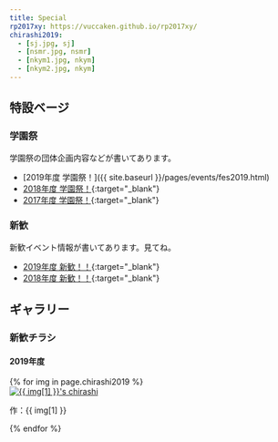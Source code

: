 ```yaml
---
title: Special
rp2017xy: https://vuccaken.github.io/rp2017xy/
chirashi2019:
  - [sj.jpg, sj]
  - [nsmr.jpg, nsmr]
  - [nkym1.jpg, nkym]
  - [nkym2.jpg, nkym]
---
```




## 特設ベージ

### 学園祭

学園祭の団体企画内容などが書いてあります。

- [2019年度 学園祭！]({{ site.baseurl }}/pages/events/fes2019.html)
- [2018年度 学園祭！]({{page.rp2017xy}}/festival2018.html){:target="_blank"}
- [2017年度 学園祭！]({{page.rp2017xy}}/festival2017.html){:target="_blank"}

### 新歓

新歓イベント情報が書いてあります。見てね。

- [2019年度 新歓！！]({{page.rp2017xy}}/shinkan2019.html){:target="_blank"}
- [2018年度 新歓！！]({{page.rp2017xy}}/shinkan2018.html){:target="_blank"}


## ギャラリー



### 新歓チラシ

#### 2019年度

<div class="gallery">
  {% for img in page.chirashi2019 %}
  <div class="item">
    <a href="{{ site.baseurl }}/assets/img/gallery/chirashi2019/{{ img[0] }}">
      <img src="{{ site.baseurl }}/assets/img/gallery/chirashi2019/th-{{ img[0] }}" alt="{{ img[1] }}'s chirashi">
    </a>
    <p>作：{{ img[1] }}</p>
  </div>
  {% endfor %}
</div>

<!-- ![19sj]({{ site.baseurl }}/assets/img/gallery/chirashi2019/chirashi19sj.jpg){:width="200px"}
![19sj]({{ site.baseurl }}/assets\img\gallery\chirashi2019\chirashi19nk1-th.jpg){:width="200px"} -->
